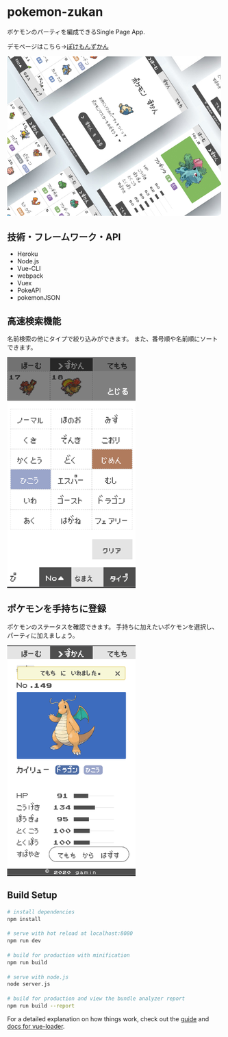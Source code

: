 # pokemon-zukan
  ポケモンのパーティを編成できるSingle Page App.

  デモページはこちら→[ぽけもんずかん](https://pure-ridge-71592.herokuapp.com/)

  <img src="readme/readme.jpg" width="500px">

## 技術・フレームワーク・API
  * Heroku
  * Node.js
  * Vue-CLI
  * webpack
  * Vuex
  * PokeAPI
  * pokemonJSON

## 高速検索機能
  名前検索の他にタイプで絞り込みができます。
  また、番号順や名前順にソートできます。

  <img src="readme/type.png" width="300px">

## ポケモンを手持ちに登録
  ポケモンのステータスを確認できます。
  手持ちに加えたいポケモンを選択し、パーティに加えましょう。

  <img src="readme/detail.png" width="300px">



## Build Setup

``` bash
# install dependencies
npm install

# serve with hot reload at localhost:8080
npm run dev

# build for production with minification
npm run build

# serve with node.js
node server.js

# build for production and view the bundle analyzer report
npm run build --report
```

For a detailed explanation on how things work, check out the [guide](http://vuejs-templates.github.io/webpack/) and [docs for vue-loader](http://vuejs.github.io/vue-loader).
